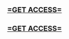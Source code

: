 <h3><strong><a href="https://www.google.com/url?q=https%3A%2F%2Fappbitly.com%2FLCljC">=GET ACCESS=</a></strong></h3>

<h3><strong><a href="https://www.google.com/url?q=https%3A%2F%2Fappbitly.com%2FLCljC">=GET ACCESS=</a></strong></h3>
